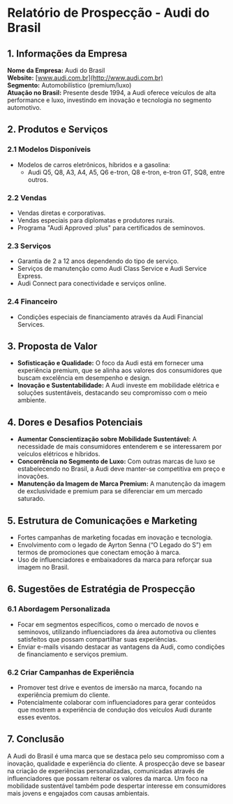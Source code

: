 # Relatório de Prospecção - Audi do Brasil

## 1. Informações da Empresa
**Nome da Empresa:** Audi do Brasil  
**Website:** [www.audi.com.br](http://www.audi.com.br)  
**Segmento:** Automobilístico (premium/luxo)  
**Atuação no Brasil:** Presente desde 1994, a Audi oferece veículos de alta performance e luxo, investindo em inovação e tecnologia no segmento automotivo.  

## 2. Produtos e Serviços
### 2.1 Modelos Disponíveis
- Modelos de carros eletrônicos, híbridos e a gasolina:  
  - Audi Q5, Q8, A3, A4, A5, Q6 e-tron, Q8 e-tron, e-tron GT, SQ8, entre outros.
  
### 2.2 Vendas
- Vendas diretas e corporativas.
- Vendas especiais para diplomatas e produtores rurais.
- Programa "Audi Approved :plus" para certificados de seminovos.

### 2.3 Serviços
- Garantia de 2 a 12 anos dependendo do tipo de serviço.
- Serviços de manutenção como Audi Class Service e Audi Service Express.
- Audi Connect para conectividade e serviços online.
  
### 2.4 Financeiro
- Condições especiais de financiamento através da Audi Financial Services.

## 3. Proposta de Valor
- **Sofisticação e Qualidade:** O foco da Audi está em fornecer uma experiência premium, que se alinha aos valores dos consumidores que buscam excelência em desempenho e design.
- **Inovação e Sustentabilidade:** A Audi investe em mobilidade elétrica e soluções sustentáveis, destacando seu compromisso com o meio ambiente.

## 4. Dores e Desafios Potenciais
- **Aumentar Conscientização sobre Mobilidade Sustentável:** A necessidade de mais consumidores entenderem e se interessarem por veículos elétricos e híbridos.
- **Concorrência no Segmento de Luxo:** Com outras marcas de luxo se estabelecendo no Brasil, a Audi deve manter-se competitiva em preço e inovações.
- **Manutenção da Imagem de Marca Premium:** A manutenção da imagem de exclusividade e premium para se diferenciar em um mercado saturado.

## 5. Estrutura de Comunicações e Marketing
- Fortes campanhas de marketing focadas em inovação e tecnologia.
- Envolvimento com o legado de Ayrton Senna (“O Legado do S”) em termos de promociones que conectam emoção à marca.
- Uso de influenciadores e embaixadores da marca para reforçar sua imagem no Brasil.

## 6. Sugestões de Estratégia de Prospecção
### 6.1 Abordagem Personalizada
- Focar em segmentos específicos, como o mercado de novos e seminovos, utilizando influenciadores da área automotiva ou clientes satisfeitos que possam compartilhar suas experiências.
- Enviar e-mails visando destacar as vantagens da Audi, como condições de financiamento e serviços premium.

### 6.2 Criar Campanhas de Experiência
- Promover test drive e eventos de imersão na marca, focando na experiência premium do cliente. 
- Potencialmente colaborar com influenciadores para gerar conteúdos que mostrem a experiência de condução dos veículos Audi durante esses eventos.

## 7. Conclusão
A Audi do Brasil é uma marca que se destaca pelo seu compromisso com a inovação, qualidade e experiência do cliente. A prospecção deve se basear na criação de experiências personalizadas, comunicadas através de influenciadores que possam reiterar os valores da marca. Um foco na mobilidade sustentável também pode despertar interesse em consumidores mais jovens e engajados com causas ambientais.